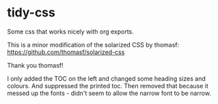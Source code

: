 # tidy-css
Some css that works nicely with org exports. 

This is a minor modification of the solarized CSS by thomasf:
https://github.com/thomasf/solarized-css

Thank you thomasf!

I only added the TOC on the left and changed some heading sizes and colours. And suppressed the printed toc. Then removed that because it messed up the fonts - didn't seem to allow the narrow font to be narrow.
